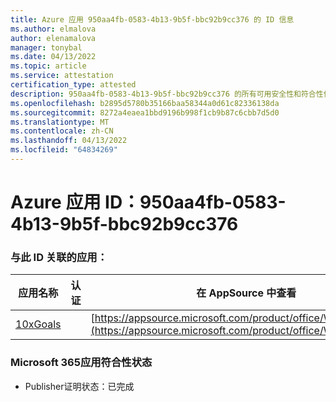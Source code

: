 ```yaml
---
title: Azure 应用 950aa4fb-0583-4b13-9b5f-bbc92b9cc376 的 ID 信息
ms.author: elmalova
author: elenamalova
manager: tonybal
ms.date: 04/13/2022
ms.topic: article
ms.service: attestation
certification_type: attested
description: 950aa4fb-0583-4b13-9b5f-bbc92b9cc376 的所有可用安全性和符合性信息。
ms.openlocfilehash: b2895d5780b35166baa58344a0d61c82336138da
ms.sourcegitcommit: 8272a4eaea1bbd9196b998f1cb9b87c6cbb7d5d0
ms.translationtype: MT
ms.contentlocale: zh-CN
ms.lasthandoff: 04/13/2022
ms.locfileid: "64834269"
---
```

# <a name="azure-app-id-950aa4fb-0583-4b13-9b5f-bbc92b9cc376"></a>Azure 应用 ID：950aa4fb-0583-4b13-9b5f-bbc92b9cc376


### <a name="apps-associated-with-this-id"></a>与此 ID 关联的应用：
| **应用名称** | **认证** | **在 AppSource 中查看** |
|--------------|---------------|-----------------------|
| [10xGoals](../forward/WA200003122.md) |  | [https://appsource.microsoft.com/product/office/WA200003122](https://appsource.microsoft.com/product/office/WA200003122) |

### <a name="microsoft-365-app-compliance-status"></a>Microsoft 365应用符合性状态
- Publisher证明状态：已完成
